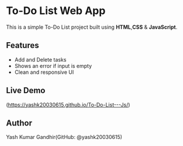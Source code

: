 # To-Do List Web App
This is a simple To-Do List project built using **HTML**,**CSS** & **JavaScript**.
## Features
- Add and Delete tasks
- Shows an error if input is empty
- Clean and responsive UI
## Live Demo
(https://yashk20030615.github.io/To-Do-List---Js/)
## Author
Yash Kumar Gandhir(GitHub: @yashk20030615)
